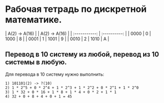 # Рабочая тетрадь по дискретной математике.
 
| A(2) -> A(16) |  | A(2) -> A(16) |
| :-----------: | :----------: |
| 0000 | 0      | 1000 | 8     |
| 0001 | 1      | 1001 | 9     |
| 0010 | 2      | 1010 | A     |
 
## Перевод в 10 систему из любой, перевод из 10 системы в любую.

Для перевода в 10 систему нужно выполнить:
```
1) 101101(2) -> ?(10)
2) 1 * 2^5 + 0 * 2^4 + 1 * 2^3 + 1 * 2^2 + 0 * 2^1 + 1 * 2^0 
3) 1 * 32 + 0 * 16 + 1 * 8 + 1 * 4 + 0 * 2 + 1 * 1
4) 32 + 0 + 8 + 4 + 0 + 1 = 45
```
